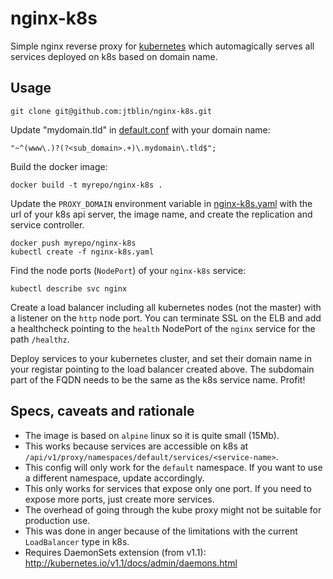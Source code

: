 # nginx-k8s

Simple nginx reverse proxy for [kubernetes](http://kubernetes.io) which automagically serves all services
deployed on k8s based on domain name.

## Usage

    git clone git@github.com:jtblin/nginx-k8s.git

Update "mydomain.tld" in [default.conf](./default.conf) with your domain name: 

    "~^(www\.)?(?<sub_domain>.+)\.mydomain\.tld$";

Build the docker image:

    docker build -t myrepo/nginx-k8s .

Update the `PROXY_DOMAIN` environment variable in [nginx-k8s.yaml](./nginx-k8s.yaml) with the url of your k8s api 
server, the image name, and create the replication and service controller.

    docker push myrepo/nginx-k8s
    kubectl create -f nginx-k8s.yaml

Find the node ports (`NodePort`) of your `nginx-k8s` service:

    kubectl describe svc nginx

Create a load balancer including all kubernetes nodes (not the master) with a listener on the `http` node port.
You can terminate SSL on the ELB and add a healthcheck pointing to the `health` NodePort of the `nginx` service
for the path `/healthz`.

Deploy services to your kubernetes cluster, and set their domain name in your registar pointing to the 
load balancer created above. The subdomain part of the FQDN needs to be the same as the k8s service name. Profit!

## Specs, caveats and rationale

* The image is based on `alpine` linux so it is quite small (15Mb). 
* This works because services are accessible on k8s at `/api/v1/proxy/namespaces/default/services/<service-name>`.
* This config will only work for the `default` namespace. If you want to use a different namespace, update accordingly.
* This only works for services that expose only one port. If you need to expose more ports, just create more services.
* The overhead of going through the kube proxy might not be suitable for production use.
* This was done in anger because of the limitations with the current `LoadBalancer` type in k8s.
* Requires DaemonSets extension (from v1.1): http://kubernetes.io/v1.1/docs/admin/daemons.html
